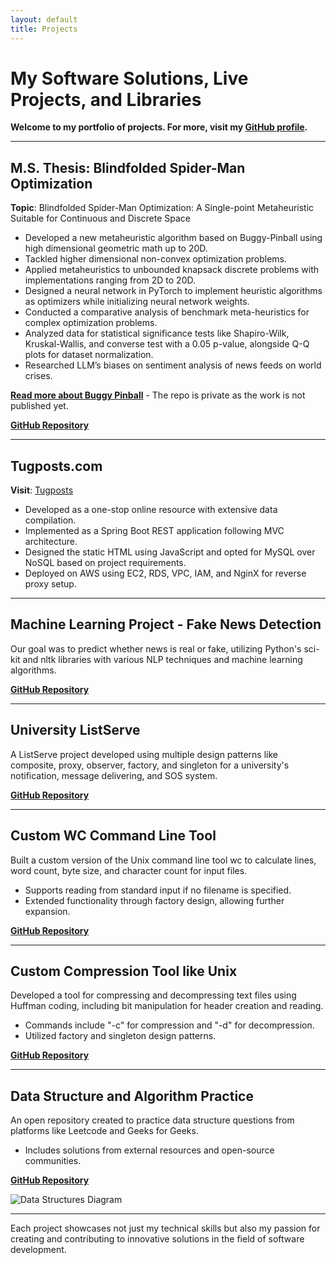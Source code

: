 ```yaml
---
layout: default
title: Projects
---
```


# My Software Solutions, Live Projects, and Libraries

**Welcome to my portfolio of projects. For more, visit my [GitHub profile](https://github.com/05satyam).**

---

## M.S. Thesis: Blindfolded Spider-Man Optimization
**Topic**: Blindfolded Spider-Man Optimization: A Single-point Metaheuristic Suitable for Continuous and Discrete Space

- Developed a new metaheuristic algorithm based on Buggy-Pinball using high dimensional geometric math up to 20D.
- Tackled higher dimensional non-convex optimization problems.
- Applied metaheuristics to unbounded knapsack discrete problems with implementations ranging from 2D to 20D.
- Designed a neural network in PyTorch to implement heuristic algorithms as optimizers while initializing neural network weights.
- Conducted a comparative analysis of benchmark meta-heuristics for complex optimization problems.
- Analyzed data for statistical significance tests like Shapiro-Wilk, Kruskal-Wallis, and converse test with a 0.05 p-value, alongside Q-Q plots for dataset normalization.
- Researched LLM’s biases on sentiment analysis of news feeds on world crises.

[**Read more about Buggy Pinball**](https://doi.org/10.1007/978-3-031-23480-4_22) - The repo is private as the work is not published yet.

[**GitHub Repository**](https://github.com/05satyam/BP)

---

## Tugposts.com
**Visit**: [Tugposts](https://www.tugposts.com)

- Developed as a one-stop online resource with extensive data compilation.
- Implemented as a Spring Boot REST application following MVC architecture.
- Designed the static HTML using JavaScript and opted for MySQL over NoSQL based on project requirements.
- Deployed on AWS using EC2, RDS, VPC, IAM, and NginX for reverse proxy setup.

---

## Machine Learning Project - Fake News Detection
Our goal was to predict whether news is real or fake, utilizing Python's sci-kit and nltk libraries with various NLP techniques and machine learning algorithms.

[**GitHub Repository**](https://github.com/05satyam/machine-leanring-small-projects)

---

## University ListServe
A ListServe project developed using multiple design patterns like composite, proxy, observer, factory, and singleton for a university's notification, message delivering, and SOS system.

[**GitHub Repository**](https://github.com/05satyam/UniversityListServe/blob/master/READ-ME.txt)

---

## Custom WC Command Line Tool
Built a custom version of the Unix command line tool wc to calculate lines, word count, byte size, and character count for input files.

- Supports reading from standard input if no filename is specified.
- Extended functionality through factory design, allowing further expansion.

[**GitHub Repository**](https://github.com/05satyam/WcToolCodingPracticeByJohnCrickett)

---

## Custom Compression Tool like Unix
Developed a tool for compressing and decompressing text files using Huffman coding, including bit manipulation for header creation and reading.

- Commands include "-c" for compression and "-d" for decompression.
- Utilized factory and singleton design patterns.

[**GitHub Repository**](https://github.com/05satyam/CompressionToolCodingPracticeByJohnCrickett)

---

## Data Structure and Algorithm Practice
An open repository created to practice data structure questions from platforms like Leetcode and Geeks for Geeks.

- Includes solutions from external resources and open-source communities.

[**GitHub Repository**](https://github.com/05satyam/ds_questions)

![Data Structures Diagram](https://upload.wikimedia.org/wikipedia/commons/0/03/Untitled-Diagram-183.png?20200824200734)

---

Each project showcases not just my technical skills but also my passion for creating and contributing to innovative solutions in the field of software development.
